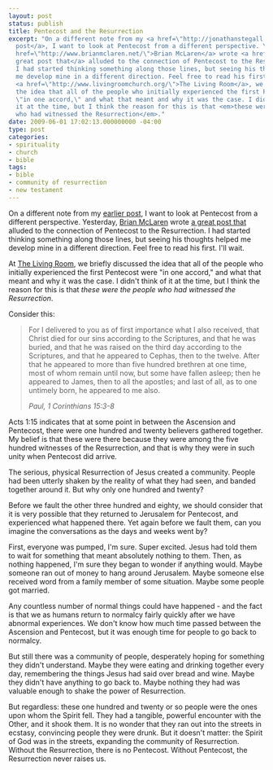 ```yaml
---
layout: post
status: publish
title: Pentecost and the Resurrection
excerpt: "On a different note from my <a href=\"http://jonathanstegall.com/2009/05/31/pentecost-2009-reflections/\">earlier
  post</a>, I want to look at Pentecost from a different perspective. Yesterday, <a
  href=\"http://www.brianmclaren.net/\">Brian McLaren</a> wrote <a href=\"http://www.brianmclaren.net/archives/blog/pentecost.html\">a
  great post that</a> alluded to the connection of Pentecost to the Resurrection.
  I had started thinking something along those lines, but seeing his thoughts helped
  me develop mine in a different direction. Feel free to read his first. I'll wait.\r\n\r\nAt
  <a href=\"http://www.livingroomchurch.org/\">The Living Room</a>, we briefly discussed
  the idea that all of the people who initially experienced the first Pentecost were
  \"in one accord,\" and what that meant and why it was the case. I didn't think of
  it at the time, but I think the reason for this is that <em>these were the people
  who had witnessed the Resurrection</em>."
date: 2009-06-01 17:02:13.000000000 -04:00
type: post
categories:
- spirituality
- church
- bible
tags:
- bible
- community of resurrection
- new testament
---
```

On a different note from my <a href="http://jonathanstegall.com/2009/05/31/pentecost-2009-reflections/">earlier post</a>, I want to look at Pentecost from a different perspective. Yesterday, <a href="http://www.brianmclaren.net/">Brian McLaren</a> wrote <a href="http://www.brianmclaren.net/archives/blog/pentecost.html">a great post that</a> alluded to the connection of Pentecost to the Resurrection. I had started thinking something along those lines, but seeing his thoughts helped me develop mine in a different direction. Feel free to read his first. I'll wait.

At <a href="http://www.livingroomchurch.org/">The Living Room</a>, we briefly discussed the idea that all of the people who initially experienced the first Pentecost were "in one accord," and what that meant and why it was the case. I didn't think of it at the time, but I think the reason for this is that <em>these were the people who had witnessed the Resurrection</em>.

Consider this:

<blockquote><p>For I delivered to you as of first importance what I also received, that Christ died for our sins according to the Scriptures, and that he was buried, and that he was raised on the third day according to the Scriptures, and that he appeared to Cephas, then to the twelve. After that he appeared to more than five hundred brethren at one time, most of whom remain until now, but some have fallen asleep; then he appeared to James, then to all the apostles; and last of all, as to one untimely born, he appeared to me also.</p><cite>Paul, 1 Corinthians 15:3-8</cite></blockquote>

Acts 1:15 indicates that at some point in between the Ascension and Pentecost, there were one hundred and twenty believers gathered together. My belief is that these were there because they were among the five hundred witnesses of the Resurrection, and that is why they were in such unity when Pentecost did arrive.

The serious, physical Resurrection of Jesus created a community. People had been utterly shaken by the reality of what they had seen, and banded together around it. But why only one hundred and twenty?

Before we fault the other three hundred and eighty, we should consider that it is very possible that they returned to Jerusalem for Pentecost, and experienced what happened there. Yet again before we fault them, can you imagine the conversations as the days and weeks went by?

First, everyone was pumped, I'm sure. Super excited. Jesus had told them to wait for something that meant absolutely nothing to them. Then, as nothing happened, I'm sure they began to wonder if anything would. Maybe someone ran out of money to hang around Jerusalem. Maybe someone else received word from a family member of some situation. Maybe some people got married.

Any countless number of normal things could have happened - and the fact is that we as humans return to normalcy fairly quickly after we have abnormal experiences. We don't know how much time passed between the Ascension and Pentecost, but it was enough time for people to go back to normalcy.

But still there was a community of people, desperately hoping for something they didn't understand. Maybe they were eating and drinking together every day, remembering the things Jesus had said over bread and wine. Maybe they didn't have anything to go back to. Maybe nothing they had was valuable enough to shake the power of Resurrection.

But regardless: these one hundred and twenty or so people were the ones upon whom the Spirit fell. They had a tangible, powerful encounter with the Other, and it shook them. It is no wonder that they ran out into the streets in ecstasy, convincing people they were drunk. But it doesn't matter: the Spirit of God was in the streets, expanding the community of Resurrection. Without the Resurrection, there is no Pentecost. Without Pentecost, the Resurrection never raises us.